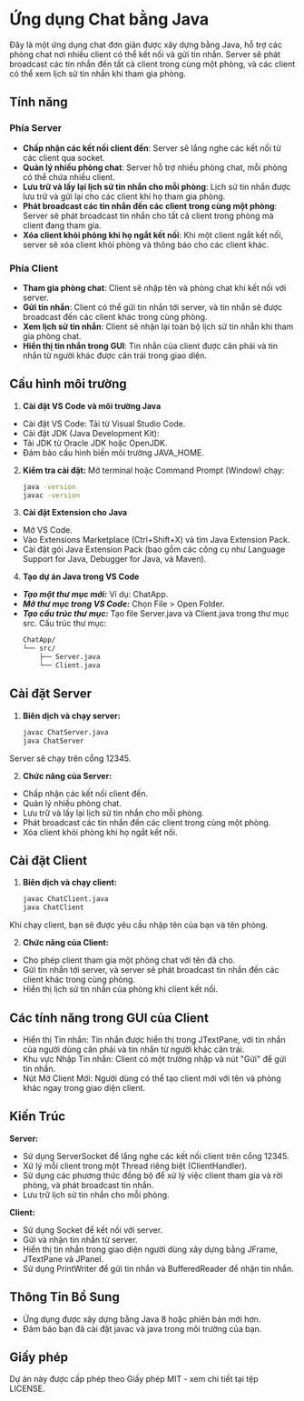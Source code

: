 # Ứng dụng Chat bằng Java

Đây là một ứng dụng chat đơn giản được xây dựng bằng Java, hỗ trợ các phòng chat nơi nhiều client có thể kết nối và gửi tin nhắn. Server sẽ phát broadcast các tin nhắn đến tất cả client trong cùng một phòng, và các client có thể xem lịch sử tin nhắn khi tham gia phòng.

## Tính năng

### Phía Server

- **Chấp nhận các kết nối client đến**: Server sẽ lắng nghe các kết nối từ các client qua socket.
- **Quản lý nhiều phòng chat**: Server hỗ trợ nhiều phòng chat, mỗi phòng có thể chứa nhiều client.
- **Lưu trữ và lấy lại lịch sử tin nhắn cho mỗi phòng**: Lịch sử tin nhắn được lưu trữ và gửi lại cho các client khi họ tham gia phòng.
- **Phát broadcast các tin nhắn đến các client trong cùng một phòng**: Server sẽ phát broadcast tin nhắn cho tất cả client trong phòng mà client đang tham gia.
- **Xóa client khỏi phòng khi họ ngắt kết nối**: Khi một client ngắt kết nối, server sẽ xóa client khỏi phòng và thông báo cho các client khác.

### Phía Client

- **Tham gia phòng chat**: Client sẽ nhập tên và phòng chat khi kết nối với server.
- **Gửi tin nhắn**: Client có thể gửi tin nhắn tới server, và tin nhắn sẽ được broadcast đến các client khác trong cùng phòng.
- **Xem lịch sử tin nhắn**: Client sẽ nhận lại toàn bộ lịch sử tin nhắn khi tham gia phòng chat.
- **Hiển thị tin nhắn trong GUI**: Tin nhắn của client được căn phải và tin nhắn từ người khác được căn trái trong giao diện.

## Cấu hình môi trường
1. **Cài đặt VS Code và môi trường Java**
   
- Cài đặt VS Code: Tải từ Visual Studio Code.
- Cài đặt JDK (Java Development Kit):
- Tải JDK từ Oracle JDK hoặc OpenJDK.
- Đảm bảo cấu hình biến môi trường JAVA_HOME.
  
2. **Kiểm tra cài đặt:**
Mở terminal hoặc Command Prompt (Window) chạy:
    ```bash
    java -version
    javac -version
3. **Cài đặt Extension cho Java**
- Mở VS Code.
- Vào Extensions Marketplace (Ctrl+Shift+X) và tìm Java Extension Pack.
- Cài đặt gói Java Extension Pack (bao gồm các công cụ như Language Support for Java, Debugger for Java, và Maven).

4. **Tạo dự án Java trong VS Code**
  - ***Tạo một thư mục mới:***
     Ví dụ: ChatApp.<br>
  - ***Mở thư mục trong VS Code:***
     Chọn File > Open Folder.
  - ***Tạo cấu trúc thư mục:***
    Tạo file Server.java và Client.java trong thư mục src.
    Cấu trúc thư mục:
       ```bash
       ChatApp/
       └── src/
           ├── Server.java
           └── Client.java
    
## Cài đặt Server

1. **Biên dịch và chạy server:**
   ```bash
   javac ChatServer.java
   java ChatServer
Server sẽ chạy trên cổng 12345.

2. **Chức năng của Server:**
- Chấp nhận các kết nối client đến.
- Quản lý nhiều phòng chat.
- Lưu trữ và lấy lại lịch sử tin nhắn cho mỗi phòng.
- Phát broadcast các tin nhắn đến các client trong cùng một phòng.
- Xóa client khỏi phòng khi họ ngắt kết nối.

## Cài đặt Client

1. **Biên dịch và chạy client:**
   ```bash
   javac ChatClient.java
   java ChatClient
Khi chạy client, bạn sẽ được yêu cầu nhập tên của bạn và tên phòng.

2. **Chức năng của Client:**
- Cho phép client tham gia một phòng chat với tên đã cho.
- Gửi tin nhắn tới server, và server sẽ phát broadcast tin nhắn đến các client khác trong cùng phòng.
- Hiển thị lịch sử tin nhắn của phòng khi client kết nối.

## Các tính năng trong GUI của Client 
- Hiển thị Tin nhắn: Tin nhắn được hiển thị trong JTextPane, với tin nhắn của người dùng căn phải và tin nhắn từ người khác căn trái.
- Khu vực Nhập Tin nhắn: Client có một trường nhập và nút "Gửi" để gửi tin nhắn.
- Nút Mở Client Mới: Người dùng có thể tạo client mới với tên và phòng khác ngay trong giao diện client.

## Kiến Trúc
**Server:**
- Sử dụng ServerSocket để lắng nghe các kết nối client trên cổng 12345.
- Xử lý mỗi client trong một Thread riêng biệt (ClientHandler).
- Sử dụng các phương thức đồng bộ để xử lý việc client tham gia và rời phòng, và phát broadcast tin nhắn.
- Lưu trữ lịch sử tin nhắn cho mỗi phòng.

**Client:**
- Sử dụng Socket để kết nối với server.
- Gửi và nhận tin nhắn từ server.
- Hiển thị tin nhắn trong giao diện người dùng xây dựng bằng JFrame, JTextPane và JPanel.
- Sử dụng PrintWriter để gửi tin nhắn và BufferedReader để nhận tin nhắn.

## Thông Tin Bổ Sung
- Ứng dụng được xây dựng bằng Java 8 hoặc phiên bản mới hơn.
- Đảm bảo bạn đã cài đặt javac và java trong môi trường của bạn.

## Giấy phép
Dự án này được cấp phép theo Giấy phép MIT - xem chi tiết tại tệp LICENSE.
  





   
